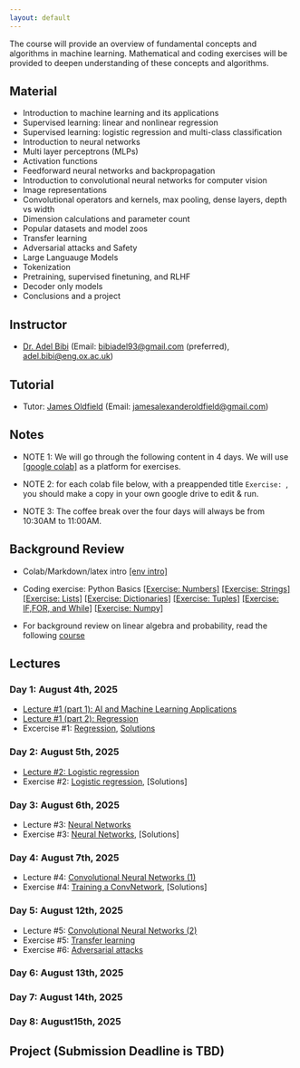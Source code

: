 ```yaml
---
layout: default
---
```


The course will provide an overview of fundamental concepts and algorithms in machine learning. Mathematical and coding exercises will be provided to deepen understanding of these concepts and algorithms.

## Material

* Introduction to machine learning and its applications
* Supervised learning: linear and nonlinear regression
* Supervised learning: logistic regression and multi-class classification 
* Introduction to neural networks
* Multi layer perceptrons (MLPs)
* Activation functions
* Feedforward neural networks and backpropagation
* Introduction to convolutional neural networks for computer vision
* Image representations
* Convolutional operators and kernels, max pooling, dense layers, depth vs width
* Dimension calculations and parameter count
* Popular datasets and model zoos
* Transfer learning
* Adversarial attacks and Safety
* Large Languauge Models
* Tokenization
* Pretraining, supervised finetuning, and RLHF
* Decoder only models
* Conclusions and a project

## Instructor
* [Dr. Adel Bibi](www.adelbibi.com) (Email: bibiadel93@gmail.com (preferred), adel.bibi@eng.ox.ac.uk)

## Tutorial
* Tutor: [James Oldfield](https://james-oldfield.github.io/) (Email: jamesalexanderoldfield@gmail.com)
  
##  Notes

* NOTE 1: We will go through the following content in 4 days. We will use [[google colab]](https://colab.research.google.com/) as a platform for exercises.

* NOTE 2: for each colab file below, with a preappended title ``Exercise: ``, you should make a copy in your own google drive to edit & run.

* NOTE 3: The coffee break over the four days will always be from 10:30AM to 11:00AM.


## Background Review

* Colab/Markdown/latex intro [[env intro]](https://colab.research.google.com/drive/1DHVIdXVouXhQmnusmR-JLGBqT2_TsxCF?usp=sharing)

* Coding exercise: Python Basics [[Exercise: Numbers]](https://drive.google.com/file/d/1Dvi52KRhzs3DPfKk2S8xOoD-8Qkw_cWc/view?usp=sharing) [[Exercise: Strings]](https://drive.google.com/file/d/1W60mjg8OamaEcJUOwUSqHw-9sGsuEoRs/view?usp=sharing) [[Exercise: Lists]](https://drive.google.com/file/d/1rGgZ7PLKJlAOYCdfQYuGNum6XpLxsDJe/view?usp=sharing) [[Exercise: Dictionaries]](https://drive.google.com/file/d/1n3lnSxw95qQPgEBuETAcbBuzvP4q3AVi/view?usp=sharing) [[Exercise: Tuples]](https://drive.google.com/file/d/1ueSkcihb4pFvfO04-FUpQQLVvbklxfiA/view?usp=sharing) [[Exercise: IF,FOR, and While]](https://drive.google.com/file/d/1T9GW2bi8Tfm81-sFOt4oGS8DXyb2aJTV/view?usp=sharing) [[Exercise: Numpy]](https://drive.google.com/file/d/1ZPevA5ebIkOpRXENtGdP1QIfpLMgOy2Y/view?usp=sharing)

* For background review on linear algebra and probability, read the following [course](https://github.com/Rabbia-Hassan/Mathematics-for-Machine-Learning-and-Data-Science-Specialization-by-DeepLearning.AI)


## Lectures
### Day 1: August 4th, 2025
* [Lecture #1 (part 1): AI and Machine Learning Applications](https://docs.google.com/presentation/d/16BPOblC_rsZ63KKaONjh4sWHZofM6KIk/edit?usp=sharing&ouid=102364519369546893633&rtpof=true&sd=true)
* [Lecture #1 (part 2): Regression](https://drive.google.com/file/d/1kFD4oikypxMG8kj3Yy-BUKSlpyAhlwzP/view?usp=sharing)
* Excercise #1: [Regression](https://drive.google.com/file/d/1LhyYDZJFx_XnnOshIDM440KpCW0O2ss5/view?usp=sharing), [Solutions](https://drive.google.com/file/d/17f8VIPAKd1yggilQlRqaqwKKw4TgTT0L/view?usp=sharing)

### Day 2: August 5th, 2025

* [Lecture #2: Logistic regression](https://drive.google.com/file/d/1wIKKcjnbEmllolP0Wnfoy3SYiPlkb5pF/view?usp=sharing)
* Exercise #2: [Logistic regression](https://colab.research.google.com/drive/1LN_bDbrTaUx_OVCFdsJLJgSbwo5AZbOx?usp=sharing), [Solutions]
<!--
(https://drive.google.com/file/d/1M-ew-r4VYyQxqfG80Fn4SeroENTirVVd/view?usp=sharing)
-->

### Day 3: August 6th, 2025
* Lecture #3: [Neural Networks](https://drive.google.com/file/d/1ZKQFxSnYmum7nx6dVBh0x9PDCbfHCTY9/view?usp=sharing)
* Exercise #3: [Neural Networks](https://drive.google.com/file/d/193O-DetZNEzCS71Vyd4rJRB_QX99_J0j/view?usp=sharing), [Solutions]
<!--
(https://drive.google.com/file/d/1JMenPClcQdNYVCxB6NvrrzH5JEFJfHQm/view?usp=sharing)
-->

### Day 4: August 7th, 2025
* Lecture #4: [Convolutional Neural Networks (1)](https://drive.google.com/file/d/1mpeuoDp4DB25iAQZlZADEOAvrP6HWulX/view?usp=sharing)
* Exercise #4: [Training a ConvNetwork](https://drive.google.com/file/d/1VRaL0Fk0-UJz767greK97zc0-K-3nb0T/view?usp=sharing), [Solutions]
<!--
(https://drive.google.com/file/d/1iOJGqpXIqvJZWwJKSNUYkaFR1TP75k5n/view?usp=sharing)
(https://drive.google.com/file/d/1iOJGqpXIqvJZWwJKSNUYkaFR1TP75k5n/view?usp=sharing)
-->

### Day 5: August 12th, 2025
* Lecture #5: [Convolutional Neural Networks (2)](https://drive.google.com/file/d/1Z3R8WoydXJpWonsirwYMeUmrlHgjdwbo/view?usp=sharing)
* Exercise #5: [Transfer learning](https://drive.google.com/file/d/15_f_06WwGXxRAu5X7RC9J13ubnUSSPYw/view?usp=sharing)
* Exercise #6: [Adversarial attacks](https://drive.google.com/file/d/1CMft1ZJQ0XHh8RIfO4AbA0Vapcnt5eTJ/view?usp=sharing)

  
### Day 6: August 13th, 2025
<!--
* Lecture #6: [Large Language Models (part 1)](https://drive.google.com/file/d/17r7ZlFLtkZlXXyjQr_3QnSGw4BibJ6of/view?usp=sharing)
* Exercise #7: [Tokenization](https://colab.research.google.com/drive/1ngFPLU8VLso8EUso68LojkmxkbJf5ces?usp=sharing), [Solutions](https://colab.research.google.com/drive/1Sf1DRuNjGFdN_t9xpP8jZS6FFE-emSZp?usp=sharing)
-->

### Day 7: August 14th, 2025
<!--
* Lecture #7: [Large Language Models (part 2)](https://drive.google.com/file/d/1vrfkqrH67yPrFhleFfOwTdJKywhsCxil/view?usp=sharing)
* Exercise #8: [Two Head Transformer](https://colab.research.google.com/drive/1gLMysRQi6HhyIzCSApbKlsE8rAHrBbJW?usp=sharing), [Solutions](https://colab.research.google.com/drive/1OFOIvSjDCF7zaYlm_pPrUSOkeXQdqcAG?usp=sharing)
-->

### Day 8: August15th, 2025
<!--
* Lecture #8: [AI Safety](https://drive.google.com/file/d/1Gdyjo15IALlJmGoF0yCYOZhLmOfSM2S5/view?usp=sharing)
-->

## Project (Submission Deadline is TBD)
<!--
* Class Project [Training LLMs](https://colab.research.google.com/drive/1L86BTCO2yCrpn2MKXLzy8Zp_HgFtaJ2v?usp=sharing)

* Notebook requirements:
   - Ensure the entire notebook is run, and all results are displayed before submission.

* Rename the file:
   - Change the notebook file name to include your first and last names.
   - Example: If your name is John Smith, rename the file to `Project_John_Smith.ipynb`.

* Evaluation:
   - If you implement only the TODOs, you will definitely pass the class. However, your final grade will be based on the **final loss function** in the last cell of your notebook.
   - Note: Solutions to the multi-head attention (exercise 8) are available. You can use those as a baseline. However, to achieve a lower loss function, you will likely need to implement more heads and additional layers.

* Download your submission:
   - Go to **File** > **Download** > **Download .ipynb**.

* Submit via email:
   - Send the downloaded `.ipynb` file to both **bibiadel93@gmail.com** and **alasdair.paren@eng.ox.ac.uk**.
   - Use the following email subject format: `OxfordAI_Project_FirstName_LastName`.  
   - Example: If your name is John Smith, the email subject should be `OxfordAI_Project_John_Smith`.
-->


<!--
## Acknowledgments

Thanks to [Hasan Hammoud](https://hasanhammoud.com/) for the help in preparing some exercises.
-->
